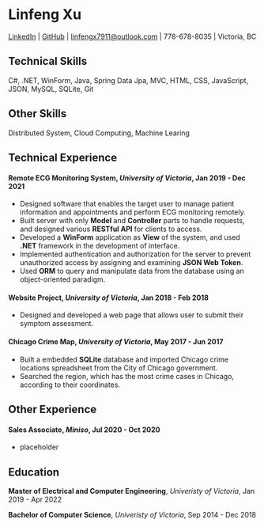 <link rel="stylesheet" href="englishfont.css">

# Linfeng Xu

[LinkedIn](https://www.linkedin.com/in/linfeng-xu-98b51a126) |
 [GitHub](https://github.com/whiskey711) |
 [linfengx7911@outlook.com](mailto:linfengx7911@outlook.com) |
 778-678-8035 | Victoria, BC

## Technical Skills
C#, .NET, WinForm, Java, Spring Data Jpa, MVC, HTML, CSS, JavaScript, JSON, MySQL, SQLite, Git
## Other Skills
Distributed System, Cloud Computing, Machine Learing

## Technical Experience

#### **Remote ECG Monitoring System**, *University of Victoria*, Jan 2019 - Dec 2021

- Designed software that enables the target user to manage patient information and appointments and perform ECG monitoring remotely.
- Built server with only **Model** and **Controller** parts to handle requests, and designed various **RESTful API** for clients to access.
- Developed a **WinForm** application as **View** of the system, and used **.NET** framework in the development of interface.
- Implemented authentication and authorization for the server to prevent unauthorized access by assigning and examining **JSON Web Token**.
- Used **ORM** to query and manipulate data from the database using an object-oriented paradigm.

#### **Website Project**, *University of Victoria*, Jan 2018 - Feb 2018

- Designed and developed a web page that allows user to submit their symptom assessment.

#### **Chicago Crime Map**, *University of Victoria*, May 2017 - Jun 2017

- Built a embedded **SQLite** database and imported Chicago crime locations spreadsheet from the City of Chicago government.
- Searched the region, which has the most crime cases in Chicago, according to their coordinates.

## Other Experience

#### **Sales Associate**, *Miniso*, Jul 2020 - Oct 2020

- placeholder

## Education

**Master of Electrical and Computer Engineering**, *Univeristy of Victoria*, Jan 2019 - Apr 2022 

**Bachelor of Computer Science**, *Univeristy of Victoria*, Sep 2014 - Dec 2018 